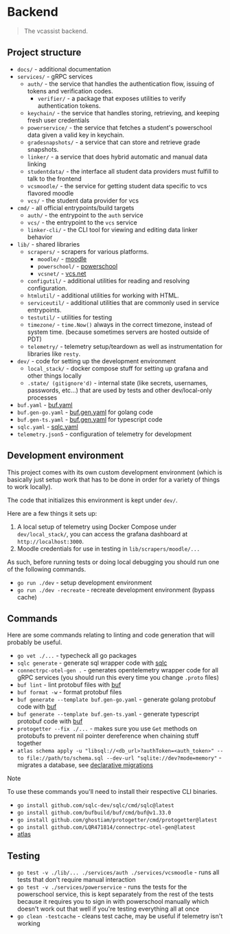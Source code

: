 # Backend

> The vcassist backend.

## Project structure

- `docs/` - additional documentation
- `services/` - gRPC services
   - `auth/` - the service that handles the authentication flow, issuing of tokens and verification codes.
      - `verifier/` - a package that exposes utilities to verify authentication tokens.
   - `keychain/` - the service that handles storing, retrieving, and keeping fresh user credentials
   - `powerservice/` - the service that fetches a student's powerschool data given a valid key in keychain.
   - `gradesnapshots/` - a service that can store and retrieve grade snapshots.
   - `linker/` - a service that does hybrid automatic and manual data linking
   - `studentdata/` - the interface all student data providers must fulfill to talk to the frontend
   - `vcsmoodle/` - the service for getting student data specific to vcs flavored moodle
   - `vcs/` - the student data provider for vcs
- `cmd/` - all official entrypoints/build targets
   - `auth/` - the entrypoint to the `auth` service
   - `vcs/` - the entrypoint to the `vcs` service
   - `linker-cli/` - the CLI tool for viewing and editing data linker behavior
- `lib/` - shared libraries
   - `scrapers/` - scrapers for various platforms.
      - `moodle/` - [moodle](https://moodle.org/)
      - `powerschool/` - [powerschool](https://atlasgo.io/)
      - `vcsnet/` - [vcs.net](https://vcs.net)
   - `configutil/` - additional utilities for reading and resolving configuration.
   - `htmlutil/` - additional utilities for working with HTML.
   - `serviceutil/` - additional utilities that are commonly used in service entrypoints.
   - `testutil/` - utilities for testing
   - `timezone/` - `time.Now()` always in the correct timezone, instead of system time. (because sometimes servers are hosted outside of PDT)
   - `telemetry/` - telemetry setup/teardown as well as instrumentation for libraries like `resty`.
- `dev/` - code for setting up the development environment
   - `local_stack/` - docker compose stuff for setting up grafana and other things locally
   - `.state/ (gitignore'd)` - internal state (like secrets, usernames, passwords, etc...) that are used by tests and other dev/local-only processes
- `buf.yaml` - [buf.yaml](https://buf.build/docs/configuration/v2/buf-gen-yaml)
- `buf.gen-go.yaml` - [buf.gen.yaml](https://buf.build/docs/configuration/v2/buf-gen-yaml) for golang code
- `buf.gen-ts.yaml` - [buf.gen.yaml](https://buf.build/docs/configuration/v2/buf-gen-yaml) for typescript code
- `sqlc.yaml` - [sqlc.yaml](https://docs.sqlc.dev/en/latest/reference/config.html)
- `telemetry.json5` - configuration of telemetry for development

## Development environment

This project comes with its own custom development environment (which is basically just setup work that has to be done in order for a variety of things to work locally).

The code that initializes this environment is kept under `dev/`.

Here are a few things it sets up:

1. A local setup of telemetry using Docker Compose under `dev/local_stack/`, you can access the grafana dashboard at `http://localhost:3000`.
2. Moodle credentials for use in testing in `lib/scrapers/moodle/...`

As such, before running tests or doing local debugging you should run one of the following commands.

- `go run ./dev` - setup development environment
- `go run ./dev -recreate` - recreate development environment (bypass cache)

## Commands

Here are some commands relating to linting and code generation that will probably be useful.

- `go vet ./...` - typecheck all go packages
- `sqlc generate` - generate sql wrapper code with [sqlc](https://sqlc.dev/)
- `connectrpc-otel-gen .` - generates opentelemetry wrapper code for all gRPC services (you should run this every time you change `.proto` files)
- `buf lint` - lint protobuf files with [buf](https://buf.build/)
- `buf format -w` - format protobuf files
- `buf generate --template buf.gen-go.yaml` - generate golang protobuf code with [buf](https://buf.build/)
- `buf generate --template buf.gen-ts.yaml` - generate typescript protobuf code with [buf](https://buf.build/)
- `protogetter --fix ./...` - makes sure you use `Get` methods on protobufs to prevent nil pointer dereference when chaining stuff together
- `atlas schema apply -u "libsql://<db_url>?authToken=<auth_token>" --to file://path/to/schema.sql --dev-url "sqlite://dev?mode=memory"` - migrates a database, see [declarative migrations](https://atlasgo.io/getting-started/#declarative-migrations)

> [!NOTE]
> To use these commands you'll need to install their respective CLI binaries.

- `go install github.com/sqlc-dev/sqlc/cmd/sqlc@latest`
- `go install github.com/bufbuild/buf/cmd/buf@v1.33.0`
- `go install github.com/ghostiam/protogetter/cmd/protogetter@latest`
- `go install github.com/LQR471814/connectrpc-otel-gen@latest`
- [atlas](https://atlasgo.io/)

## Testing

- `go test -v ./lib/... ./services/auth ./services/vcsmoodle` - runs all tests that don't require manual interaction
- `go test -v ./services/powerservice` - runs the tests for the powerschool service, this is kept separately from the rest of the tests because it requires you to sign in with powerschool manually which doesn't work out that well if you're testing everything all at once
- `go clean -testcache` - cleans test cache, may be useful if telemetry isn't working

